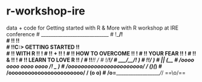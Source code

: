 # r-workshop-ire
data + code for Getting started with R &amp; More with R workshop at IRE conference
    #                                       ____________________________
    #                                      !\_________________________/!\
    #                                      !!                         !! \
    #                                      !!C:\> GETTING STARTED     !!  \
    #                                      !!         WITH R          !!  !
    #                                      !!           +             !!  !
    #                                      !!     HOW TO OVERCOME     !!  !
    #                                      !!        YOUR FEAR        !!  !
    #                                      !!            &            !!  !
    #                                      !!     LEARN TO LOVE R     !!  /
    #                                      !!_________________________!! /
    #                                      !/_________________________\!/
    #                                       __\_________________/__/!_  )
    #                                       !_______________________!/   )
    #                                       |________________________|  (__
    #                                       /oooo  oooo  oooo  oooo /!   _  )_
    #                                     /ooooooooooooooooooooooo/ /  (_)_(_)
    #                                    /ooooooooooooooooooooooo/ /    (o o)
    #                                   /o=_____________________/_/    ==\o/==
